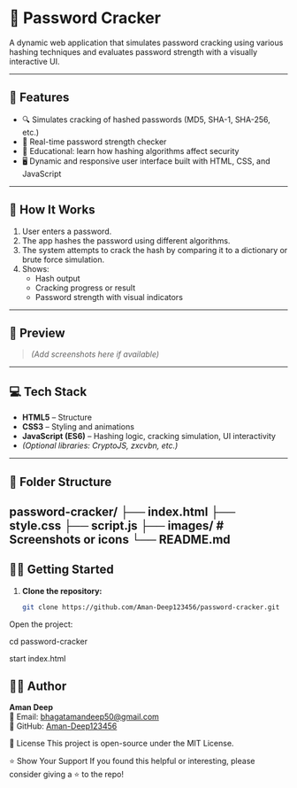 # 🔐 Password Cracker

A dynamic web application that simulates password cracking using various hashing techniques and evaluates password strength with a visually interactive UI.

---

## 🚀 Features

- 🔍 Simulates cracking of hashed passwords (MD5, SHA-1, SHA-256, etc.)
- 💪 Real-time password strength checker
- 🧠 Educational: learn how hashing algorithms affect security
- 🖥️ Dynamic and responsive user interface built with HTML, CSS, and JavaScript

---

## 🧪 How It Works

1. User enters a password.
2. The app hashes the password using different algorithms.
3. The system attempts to crack the hash by comparing it to a dictionary or brute force simulation.
4. Shows:
   - Hash output
   - Cracking progress or result
   - Password strength with visual indicators

---

## 📸 Preview

> *(Add screenshots here if available)*

---

## 💻 Tech Stack

- **HTML5** – Structure
- **CSS3** – Styling and animations
- **JavaScript (ES6)** – Hashing logic, cracking simulation, UI interactivity
- *(Optional libraries: CryptoJS, zxcvbn, etc.)*

---

## 📂 Folder Structure

password-cracker/
├── index.html
├── style.css
├── script.js
├── images/ # Screenshots or icons
└── README.md
---

## 🧑‍💻 Getting Started

1. **Clone the repository:**
   ```bash
   git clone https://github.com/Aman-Deep123456/password-cracker.git
Open the project:

cd password-cracker

start index.html


## 🙋‍♂️ Author

**Aman Deep**  
📧 Email: [bhagatamandeep50@gmail.com](mailto:bhagatamandeep50@gmail.com)  
🔗 GitHub: [Aman-Deep123456](https://github.com/Aman-Deep123456)


📝 License
This project is open-source under the MIT License.

⭐️ Show Your Support
If you found this helpful or interesting, please consider giving a ⭐️ to the repo!
